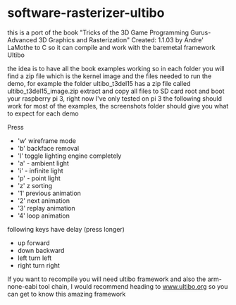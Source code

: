 # software-rasterizer-ultibo 
this is a port of the book
"Tricks of the 3D Game Programming Gurus-Advanced 3D Graphics and Rasterization"
Created: 1.1.03 by Andre' LaMothe
to C so it can compile and work with the baremetal framework Ultibo

the idea is to have all the book examples working so in each folder you
will find a zip file which is the kernel image and the files needed to
run the demo, for example the folder ultibo_t3del15 has a zip file called
ultibo_t3del15_image.zip extract and copy all files to SD card root
and boot your raspberry pi 3, right now I've only tested on pi 3 the 
following should work for most of the examples, the screenshots folder
should give you what to expect for each demo

Press
- 'w' wireframe mode
- 'b' backface removal
- 'l' toggle lighting engine completely
- 'a' - ambient light
- 'i' - infinite light
- 'p' - point light
- 'z' z sorting
- '1' previous animation
- '2' next animation
- '3' replay animation
- '4' loop animation

following keys have delay (press longer)

- up forward
- down backward
- left turn left
- right turn right

If you want to recompile you will need ultibo framework and also
the arm-none-eabi tool chain, I would recommend heading to www.ultibo.org
so you can get to know this amazing framework
